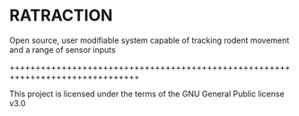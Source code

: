 # RATRACTION

Open source, user modifiable system capable of tracking rodent movement and a range of sensor inputs

+++++++++++++++++++++++++++++++++++++++++++++++++++++++++++++++++++++++++++++++

This project is licensed under the terms of the GNU General Public license v3.0
